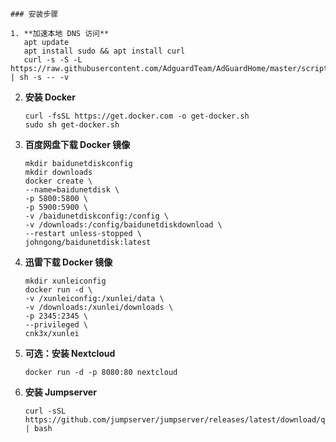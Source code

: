     ### 安装步骤
    
    1. **加速本地 DNS 访问**
       apt update
       apt install sudo && apt install curl
       curl -s -S -L https://raw.githubusercontent.com/AdguardTeam/AdGuardHome/master/scripts/install.sh | sh -s -- -v
    

2.  **安装 Docker**
    
        curl -fsSL https://get.docker.com -o get-docker.sh    
        sudo sh get-docker.sh
        
    
3.  **百度网盘下载 Docker 镜像**
        
        mkdir baidunetdiskconfig
        mkdir downloads  
        docker create \
        --name=baidunetdisk \
        -p 5800:5800 \
        -p 5900:5900 \
        -v /baidunetdiskconfig:/config \
        -v /downloads:/config/baidunetdiskdownload \
        --restart unless-stopped \
        johngong/baidunetdisk:latest
        
    
4.  **迅雷下载 Docker 镜像**
       
        mkdir xunleiconfig    
        docker run -d \
        -v /xunleiconfig:/xunlei/data \
        -v /downloads:/xunlei/downloads \
        -p 2345:2345 \
        --privileged \
        cnk3x/xunlei
        
    
5.  **可选：安装 Nextcloud**
    
        docker run -d -p 8080:80 nextcloud
        
    
6.  **安装 Jumpserver**
    
        curl -sSL https://github.com/jumpserver/jumpserver/releases/latest/download/quick_start.sh | bash